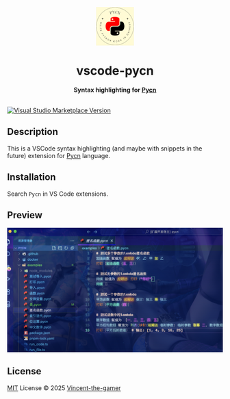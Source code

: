 <div align="center">
    <img src="res/pycn-logo.png" style="height: 90px;"/>
    <h1>vscode-pycn</h1>
    <b>Syntax highlighting for <a href="https://github.com/Vincent-the-gamer/pycn" target="_blank">Pycn</a></b>
</div>

<br/>

<a href="https://marketplace.visualstudio.com/items?itemName=vincent-the-gamer.pycn" target="__blank"><img src="https://img.shields.io/visual-studio-marketplace/v/vincent-the-gamer.pycn.svg?color=eee&amp;label=VS%20Code%20Marketplace&logo=visual-studio-code" alt="Visual Studio Marketplace Version" /></a>

## Description

This is a VSCode syntax highlighting (and maybe with snippets in the future) extension for [Pycn](https://github.com/Vincent-the-gamer/pycn) language.

## Installation

Search `Pycn` in VS Code extensions.

## Preview

![preview](.github/preview.png)

## License

[MIT](./LICENSE.md) License © 2025 [Vincent-the-gamer](https://github.com/Vincent-the-gamer)
